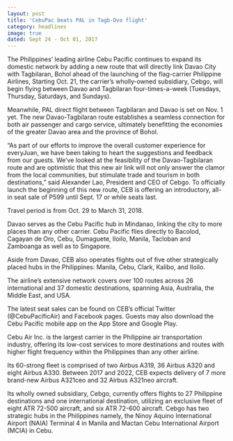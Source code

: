 ```yaml
---
layout: post
title: 'CebuPac beats PAL in Tagb-Dvo flight'
category: headlines
image: true
dated: Sept 24 - Oct 01, 2017
---
```


The Philippines’ leading airline Cebu Pacific continues to expand its domestic network by adding a new route that will directly link Davao City with Tagbilaran, Bohol ahead of the launching of the flag-carrier Philippine Airlines,
Starting Oct. 21, the carrier’s wholly-owned subsidiary, Cebgo, will begin flying between Davao and Tagbilaran four-times-a-week (Tuesdays, Thursday, Saturdays, and Sundays).

Meanwhile, PAL direct flight between Tagbilaran and Davao is set on Nov. 1 yet.
The new Davao-Tagbilaran route establishes a seamless connection for both air passenger and cargo service, ultimately benefitting the economies of the greater Davao area and the province of Bohol. 

“As part of our efforts to improve the overall customer experience for everyJuan, we have been taking to heart the suggestions and feedback from our guests. We’ve looked at the feasibility of the Davao-Tagbilaran route and are optimistic that this new air link will not only answer the clamor from the local communities, but stimulate trade and tourism in both destinations,” said Alexander Lao, President and CEO of Cebgo. 
To officially launch the beginning of this new route, CEB is offering an introductory, all-in seat sale of P599 until Sept. 17 or while seats last. 

Travel period is from Oct. 29 to March 31, 2018. 

Davao serves as the Cebu Pacific hub in Mindanao, linking the city to more places than any other carrier. Cebu Pacific flies directly to Bacolod, Cagayan de Oro, Cebu, Dumaguete, Iloilo, Manila, Tacloban and Zamboanga as well as to Singapore. 

Aside from Davao, CEB also operates flights out of five other strategically placed hubs in the Philippines: Manila, Cebu, Clark, Kalibo, and Iloilo. 

The airline’s extensive network covers over 100 routes across 26 international and 37 domestic destinations, spanning Asia, Australia, the Middle East, and USA. 

The latest seat sales can be found on CEB’s official Twitter (@CebuPacificAir) and Facebook pages. Guests may also download the Cebu Pacific mobile app on the App Store and Google Play. 

Cebu Air Inc. is the largest carrier in the Philippine air transportation industry, offering its low-cost services to more destinations and routes with higher flight frequency within the Philippines than any other airline. 

Its 60-strong fleet is comprised of two Airbus A319, 36 Airbus A320 and eight Airbus A330. Between 2017 and 2022, CEB expects delivery of 7 more brand-new Airbus A321ceo and 32 Airbus A321neo aircraft. 

Its wholly owned subsidiary, Cebgo, currently offers flights to 27 Philippine destinations and one international destination, utilizing an exclusive fleet of eight ATR 72-500 aircraft, and six ATR 72-600 aircraft. Cebgo has two strategic hubs in the Philippines namely, the Ninoy Aquino International Airport (NAIA) Terminal 4 in Manila and Mactan Cebu International Airport (MCIA) in Cebu.
